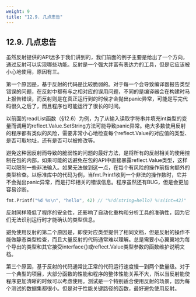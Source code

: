 ```yaml
---
weight: 9
title: "12.9. 几点忠告"
---
```


## 12.9. 几点忠告

虽然反射提供的API远多于我们讲到的，我们前面的例子主要是给出了一个方向，通过反射可以实现哪些功能。反射是一个强大并富有表达力的工具，但是它应该被小心地使用，原因有三。

第一个原因是，基于反射的代码是比较脆弱的。对于每一个会导致编译器报告类型错误的问题，在反射中都有与之相对应的误用问题，不同的是编译器会在构建时马上报告错误，而反射则是在真正运行到的时候才会抛出panic异常，可能是写完代码很久之后了，而且程序也可能运行了很长的时间。

以前面的readList函数（§12.6）为例，为了从输入读取字符串并填充int类型的变量而调用的reflect.Value.SetString方法可能导致panic异常。绝大多数使用反射的程序都有类似的风险，需要非常小心地检查每个reflect.Value的对应值的类型、是否可取地址，还有是否可以被修改等。

避免这种因反射而导致的脆弱性的问题的最好方法，是将所有的反射相关的使用控制在包的内部，如果可能的话避免在包的API中直接暴露reflect.Value类型，这样可以限制一些非法输入。如果无法做到这一点，在每个有风险的操作前指向额外的类型检查。以标准库中的代码为例，当fmt.Printf收到一个非法的操作数时，它并不会抛出panic异常，而是打印相关的错误信息。程序虽然还有BUG，但是会更加容易诊断。

```Go
fmt.Printf("%d %s\n", "hello", 42) // "%!d(string=hello) %!s(int=42)"
```

反射同样降低了程序的安全性，还影响了自动化重构和分析工具的准确性，因为它们无法识别运行时才能确认的类型信息。

避免使用反射的第二个原因是，即使对应类型提供了相同文档，但是反射的操作不能做静态类型检查，而且大量反射的代码通常难以理解。总是需要小心翼翼地为每个导出的类型和其它接受interface{}或reflect.Value类型参数的函数维护说明文档。

第三个原因，基于反射的代码通常比正常的代码运行速度慢一到两个数量级。对于一个典型的项目，大部分函数的性能和程序的整体性能关系不大，所以当反射能使程序更加清晰的时候可以考虑使用。测试是一个特别适合使用反射的场景，因为每个测试的数据集都很小。但是对于性能关键路径的函数，最好避免使用反射。

